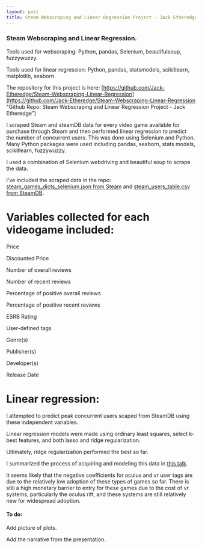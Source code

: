 ```yaml
---
layout: post
title: Steam Webscraping and Linear Regression Project - Jack Etheredge
---
```


### Steam Webscraping and Linear Regression.

Tools used for webscraping: Python, pandas, Selenium, beautifulsoup, fuzzywuzzy.

Tools used for linear regression: Python, pandas, statsmodels, scikitlearn, matplotlib, seaborn.

The repository for this project is here: [https://github.com/Jack-Etheredge/Steam-Webscraping-Linear-Regression](https://github.com/Jack-Etheredge/Steam-Webscraping-Linear-Regression "Github Repo: Steam Webscraping and Linear Regression Project - Jack Etheredge")

I scraped Steam and steamDB data for every video game available for purchase through Steam and then performed linear regression to predict the number of concurrent users. This was done using Selenium and Python. Many Python packages were used including pandas, seaborn, stats models, scikitlearn, fuzzywuzzy.

I used a combination of Selenium webdriving and beautiful soup to scrape the data.

I've included the scraped data in the repo: [steam_games_dicts_selenium.json from Steam](https://github.com/Jack-Etheredge/Steam-Webscraping-Linear-Regression/master/steam_games_dicts_selenium.json) and [steam_users_table.csv from SteamDB](https://github.com/Jack-Etheredge/Steam-Webscraping-Linear-Regression/master/steam_users_table.csv).


# Variables collected for each videogame included:

Price

Discounted Price

Number of overall reviews

Number of recent reviews

Percentage of positive overall reviews

Percentage of positive recent reviews

ESRB Rating

User-defined tags

Genre(s)

Publisher(s)

Developer(s)

Release Date



# Linear regression:

I attempted to predict peak concurrent users scaped from SteamDB using these independent variables.

Linear regression models were made using ordinary least squares, select k-best features, and both lasso and ridge regularization.

Ultimately, ridge regularization performed the best so far.


I summarized the process of acquiring and modeling this data in [this talk](https://github.com/Jack-Etheredge/Steam-Webscraping-Linear-Regression/master/Steam_Linear_Regression.pdf).

It seems likely that the negative coefficients for oculus and vr user tags are due to the relatively low adoption of these types of games so far. There is still a high monetary barrier to entry for these games due to the cost of vr systems, particularly the oculus rift, and these systems are still relatively new for widespread adoption.



#### To do:

Add picture of plots. 

Add the narrative from the presentation. 
